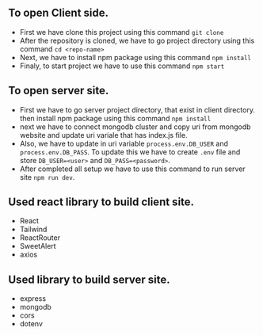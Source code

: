 ## To open Client side. 
- First we have clone this project using this command `git clone`
- After the repository is cloned, we have to go project directory using this command `cd <repo-name>`
- Next, we have to install npm package using this command `npm install`
- Finaly, to start project we have to use this command `npm start`

## To open server site. 
- First we have to go server project directory, that exist in client directory. then install npm package using this command `npm install`
- next we have to connect mongodb cluster and copy uri from mongodb website and update uri variale that has index.js file. 
- Also, we have to update in uri variable `process.env.DB_USER` and `process.env.DB_PASS`. To update this we have to create `.env` file and store `DB_USER=<user>` and `DB_PASS=<password>`.
- After completed all setup we have to use this command to run server site `npm run dev`. 

## Used react library to build client site. 
- React
- Tailwind
- ReactRouter 
- SweetAlert
- axios


## Used library to build server site.
- express
- mongodb
- cors
- dotenv
